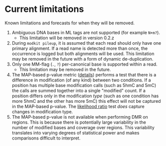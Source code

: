 # Current limitations

Known limitations and forecasts for when they will be removed.

1. Ambiguous DNA bases in ML tags are not supported (for example `N+m?`).
   - This limitation will be removed in version 0.2.z
2. During `modkit pileup`, it is assumed that each read should only have one primary alignment. If a read name
   is detected more than once, the occurrence is logged but both alignments will be used. This limitation may be
   removed in the future with a form of dynamic de-duplication.
3. Only one MM-flag (`.`, `?`) per-canonical base is supported within a read.
    - This limitation may be removed in the future.
4. The MAP-based p-value metric ([details](./dmr_scoring_details.md#map-based-p-value)) performs a test that there is a difference in modification (of any kind) between two conditions.
If a position has multiple base modification calls (such as 5hmC and 5mC) the calls are summed together into a single "modified" count. 
If a position differs only in the modification _type_ (such as one condition has more 5hmC and the other has more 5mC) this effect will not be captured in the MAP-based p-value. The [likelihood ratio](./dmr_scoring_details.md#likelihood-ratio-scoring-details) test _does_ capture changes in modification type.
5. The MAP-based p-value is not available when performing DMR on regions.
This is because there is potentially large variability in the number of modified bases and coverage over regions. This variability translates into varying degrees of statistical power and makes comparisons difficult to interpret.
